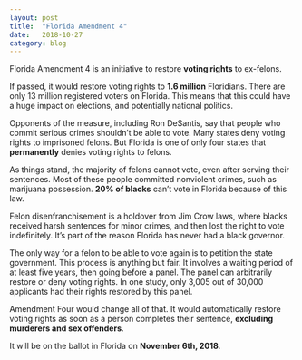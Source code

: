 ```yaml
---
layout: post
title:  "Florida Amendment 4"
date:   2018-10-27
category: blog
---
```


Florida Amendment 4 is an initiative to restore **voting rights** to ex-felons.
<!-- more -->

If passed, it would restore voting rights to **1.6 million** Floridians. There are only 13 million registered voters on Florida. This means that this could have a huge impact on elections, and potentially national politics.

Opponents of the measure, including Ron DeSantis, say that people who commit serious crimes shouldn’t be able to vote. Many states deny voting rights to imprisoned felons. But Florida is one of only four states that **permanently** denies voting rights to felons. 

As things stand, the majority of felons cannot vote, even after serving their sentences. Most of these people committed nonviolent crimes, such as marijuana possession. **20% of blacks** can’t vote in Florida because of this law.

Felon disenfranchisement is a holdover from Jim Crow laws, where blacks received harsh sentences for minor crimes, and then lost the right to vote indefinitely. It’s part of the reason Florida has never had a black governor.

The only way for a felon to be able to vote again is to petition the state government. This process is anything but fair. It involves a waiting period of at least five years, then going before a panel. The panel can arbitrarily restore or deny voting rights. In one study, only 3,005 out of 30,000 applicants had their rights restored by this panel.

Amendment Four would change all of that. It would automatically restore voting rights as soon as a person completes their sentence, **excluding murderers and sex offenders**. 

It will be on the ballot in Florida on **November 6th, 2018**.
